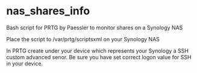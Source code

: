 # nas_shares_info
Bash script for PRTG by Paessler to monitor shares on a Synology NAS

Place the script to /var/prtg/scriptsxml on your Synology NAS

In PRTG create under your device which represents your Synology a SSH custom advanced senor. Be sure you have set correct logon value for SSH in your device.
